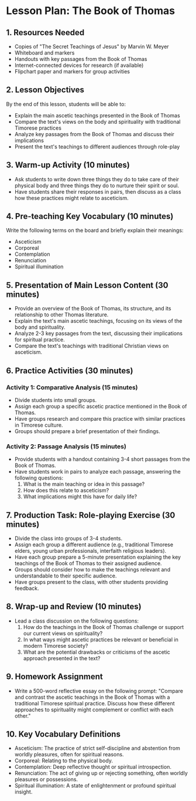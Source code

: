 # Lesson Plan: The Book of Thomas

## 1. Resources Needed

- Copies of "The Secret Teachings of Jesus" by Marvin W. Meyer
- Whiteboard and markers
- Handouts with key passages from the Book of Thomas
- Internet-connected devices for research (if available)
- Flipchart paper and markers for group activities

## 2. Lesson Objectives

By the end of this lesson, students will be able to:
- Explain the main ascetic teachings presented in the Book of Thomas
- Compare the text's views on the body and spirituality with traditional Timorese practices
- Analyze key passages from the Book of Thomas and discuss their implications
- Present the text's teachings to different audiences through role-play

## 3. Warm-up Activity (10 minutes)

- Ask students to write down three things they do to take care of their physical body and three things they do to nurture their spirit or soul.
- Have students share their responses in pairs, then discuss as a class how these practices might relate to asceticism.

## 4. Pre-teaching Key Vocabulary (10 minutes)

Write the following terms on the board and briefly explain their meanings:
- Asceticism
- Corporeal
- Contemplation
- Renunciation
- Spiritual illumination

## 5. Presentation of Main Lesson Content (30 minutes)

- Provide an overview of the Book of Thomas, its structure, and its relationship to other Thomas literature.
- Explain the text's main ascetic teachings, focusing on its views of the body and spirituality.
- Analyze 2-3 key passages from the text, discussing their implications for spiritual practice.
- Compare the text's teachings with traditional Christian views on asceticism.

## 6. Practice Activities (30 minutes)

### Activity 1: Comparative Analysis (15 minutes)
- Divide students into small groups.
- Assign each group a specific ascetic practice mentioned in the Book of Thomas.
- Have groups research and compare this practice with similar practices in Timorese culture.
- Groups should prepare a brief presentation of their findings.

### Activity 2: Passage Analysis (15 minutes)
- Provide students with a handout containing 3-4 short passages from the Book of Thomas.
- Have students work in pairs to analyze each passage, answering the following questions:
  1. What is the main teaching or idea in this passage?
  2. How does this relate to asceticism?
  3. What implications might this have for daily life?

## 7. Production Task: Role-playing Exercise (30 minutes)

- Divide the class into groups of 3-4 students.
- Assign each group a different audience (e.g., traditional Timorese elders, young urban professionals, interfaith religious leaders).
- Have each group prepare a 5-minute presentation explaining the key teachings of the Book of Thomas to their assigned audience.
- Groups should consider how to make the teachings relevant and understandable to their specific audience.
- Have groups present to the class, with other students providing feedback.

## 8. Wrap-up and Review (10 minutes)

- Lead a class discussion on the following questions:
  1. How do the teachings in the Book of Thomas challenge or support our current views on spirituality?
  2. In what ways might ascetic practices be relevant or beneficial in modern Timorese society?
  3. What are the potential drawbacks or criticisms of the ascetic approach presented in the text?

## 9. Homework Assignment

- Write a 500-word reflective essay on the following prompt:
  "Compare and contrast the ascetic teachings in the Book of Thomas with a traditional Timorese spiritual practice. Discuss how these different approaches to spirituality might complement or conflict with each other."

## 10. Key Vocabulary Definitions

- Asceticism: The practice of strict self-discipline and abstention from worldly pleasures, often for spiritual reasons.
- Corporeal: Relating to the physical body.
- Contemplation: Deep reflective thought or spiritual introspection.
- Renunciation: The act of giving up or rejecting something, often worldly pleasures or possessions.
- Spiritual illumination: A state of enlightenment or profound spiritual insight.